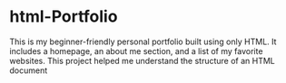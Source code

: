 # html-Portfolio
This is my beginner-friendly personal portfolio built using only HTML. It includes a homepage, an about me section, and a list of my favorite websites. This project helped me understand the structure of an HTML document
